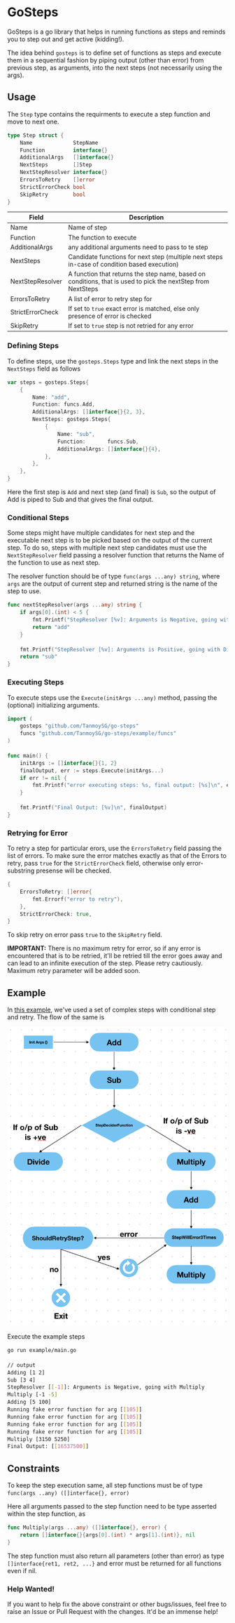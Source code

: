 # GoSteps

GoSteps is a go library that helps in running functions as steps and reminds you to step out and get active (kidding!). 

The idea behind `gosteps` is to define set of functions as steps and execute them in a sequential fashion by piping output (other than error) from previous step, as arguments, into the next steps (not necessarily using the args).

## Usage

The `Step` type contains the requirments to execute a step function and move to next one.

```go
type Step struct {
	Name             StepName
	Function         interface{}
	AdditionalArgs   []interface{}
	NextSteps        []Step
	NextStepResolver interface{}
	ErrorsToRetry    []error
	StrictErrorCheck bool
	SkipRetry        bool
}
```

| Field            | Description                                                                                                  |
|------------------|--------------------------------------------------------------------------------------------------------------|
| Name             | Name of step                                                                                                 |
| Function         | The function to execute                                                                                      |
| AdditionalArgs   | any additional arguments need to pass to te step                                                             |
| NextSteps        | Candidate functions for next step (multiple next steps in-case of condition based execution)                 |
| NextStepResolver | A function that returns the step name, based on conditions, that is used to pick the nextStep from NextSteps |
| ErrorsToRetry    | A list of error to retry step for                                                                            |
| StrictErrorCheck | If set to `true` exact error is matched, else only presence of error is checked                              |
| SkipRetry        | If set to `true` step is not retried for any error                                                           |

### Defining Steps

To define steps, use the `gosteps.Steps` type and link the next steps in the `NextSteps` field as follows

```go
var steps = gosteps.Steps{
	{
		Name: "add",
		Function: funcs.Add,
		AdditionalArgs: []interface{}{2, 3},
		NextSteps: gosteps.Steps{
			{
				Name: "sub",
				Function:       funcs.Sub,
				AdditionalArgs: []interface{}{4},
			},
		},
	},
}
```

Here the first step is `Add` and next step (and final) is `Sub`, so the output of Add is piped to Sub and that gives the final output.

### Conditional Steps

Some steps might have multiple candidates for next step and the executable next step is to be picked based on the output of the current step. To do so, steps with multiple next step candidates must use the `NextStepResolver` field passing a resolver function that returns the Name of the function to use as next step.

The resolver function should be of type `func(args ...any) string`, where `args` are the output of current step and returned string is the name of the step to use.

```go
func nextStepResolver(args ...any) string {
	if args[0].(int) < 5 {
		fmt.Printf("StepResolver [%v]: Arguments is Negative, going with Multiply\n", args)
		return "add"
	}

	fmt.Printf("StepResolver [%v]: Arguments is Positive, going with Divide\n", args)
	return "sub"
}
```

### Executing Steps

To execute steps use the `Execute(initArgs ...any)` method, passing the (optional) initializing arguments.

```go
import (
	gosteps "github.com/TanmoySG/go-steps"
	funcs "github.com/TanmoySG/go-steps/example/funcs"
)

func main() {
	initArgs := []interface{}{1, 2}
	finalOutput, err := steps.Execute(initArgs...)
	if err != nil {
		fmt.Printf("error executing steps: %s, final output: [%s]\n", err, finalOutput)
	}

	fmt.Printf("Final Output: [%v]\n", finalOutput)
}
```

### Retrying for Error

To retry a step for particular erors, use the `ErrorsToRetry` field passing the list of errors. To make sure the error matches exactly as that of the Errors to retry, pass `true` for the `StrictErrorCheck` field, otherwise only error-substring presense will be checked.

```go
{
	ErrorsToRetry: []error{
		fmt.Errorf("error to retry"),
	},
	StrictErrorCheck: true,
}
```

To skip retry on error pass `true` to the `SkipRetry` field.

**IMPORTANT:** There is no maximum retry for error, so if any error is encountered that is to be retried, it'll be retried till the error goes away and can lead to an infinite execution of the step. Please retry cautiously. Maximum retry parameter will be added soon.

## Example

In [this example](./example/main.go), we've used a set of complex steps with conditional step and retry. The flow of the same is

![flow](./example/diag.png)

Execute the example steps

```sh
go run example/main.go

// output
Adding [1 2]
Sub [3 4]
StepResolver [[-1]]: Arguments is Negative, going with Multiply
Multiply [-1 -5]
Adding [5 100]
Running fake error function for arg [[105]]
Running fake error function for arg [[105]]
Running fake error function for arg [[105]]
Running fake error function for arg [[105]]
Multiply [3150 5250]
Final Output: [[16537500]]
```

## Constraints

To keep the step execution same, all step functions must be of type `func(args ..any) ([]interface{}, error)` 

Here all arguments passed to the step function need to be type asserted within the step function, as

```go
func Multiply(args ...any) ([]interface{}, error) {
	return []interface{}{args[0].(int) * args[1].(int)}, nil
}
```

The step function must also return all parameters (other than error) as type `[]interface{ret1, ret2, ...}` and error must be returned for all functions even if nil.

### Help Wanted!

If you want to help fix the above constraint or other bugs/issues, feel free to raise an Issue or Pull Request with the changes. It'd be an immense help!